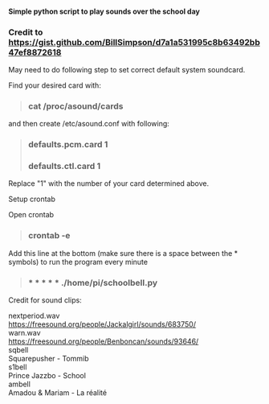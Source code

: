 #### Simple python script to play sounds over the school day
### Credit to https://gist.github.com/BillSimpson/d7a1a531995c8b63492bb47ef8872618

May need to do following step to set correct default system soundcard.

Find your desired card with:
> ### cat /proc/asound/cards <br />

and then create /etc/asound.conf with following: <br />
> ### defaults.pcm.card 1 <br />
> ### defaults.ctl.card 1 <br />
Replace "1" with the number of your card determined above. <br />

Setup crontab

Open crontab <br />
> ### crontab -e  <br />

Add this line at the bottom (make sure there is a space between the * symbols) to run the program every minute  <br />
> ### * * * * * ./home/pi/schoolbell.py  <br />


Credit for sound clips:

nextperiod.wav <br />
https://freesound.org/people/Jackalgirl/sounds/683750/ <br />
warn.wav <br />
https://freesound.org/people/Benboncan/sounds/93646/ <br />
sqbell <br />
Squarepusher - Tommib <br />
s1bell <br />
Prince Jazzbo - School <br />
ambell <br />
Amadou & Mariam - La réalité <br />


